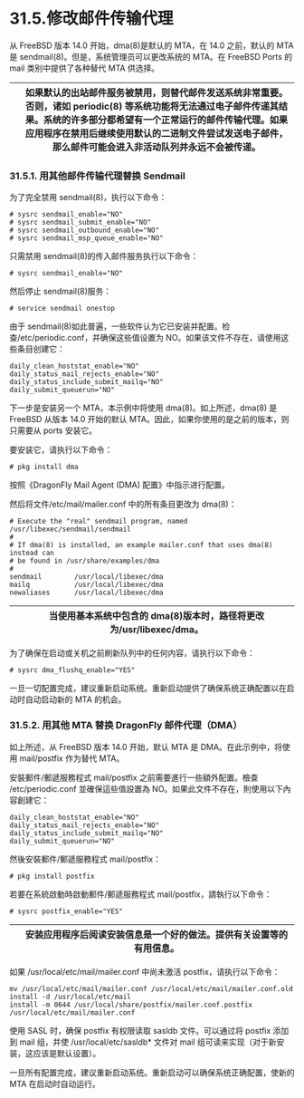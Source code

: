 # 31.5.修改邮件传输代理

从 FreeBSD 版本 14.0 开始，dma(8)是默认的 MTA，在 14.0 之前，默认的 MTA 是 sendmail(8)。但是，系统管理员可以更改系统的 MTA。在 FreeBSD Ports 的 mail 类别中提供了各种替代 MTA 供选择。

|  | 如果默认的出站邮件服务被禁用，则替代邮件发送系统非常重要。否则，诸如 periodic(8) 等系统功能将无法通过电子邮件传递其结果。系统的许多部分都希望有一个正常运行的邮件传输代理。如果应用程序在禁用后继续使用默认的二进制文件尝试发送电子邮件，那么邮件可能会进入非活动队列并永远不会被传递。|
| -- | ----------------------------------------------------------------------------------------------------------------------------------------------------------------------------------------------------------------------------------------------------------------------------------------- |

### 31.5.1. 用其他邮件传输代理替换 Sendmail

为了完全禁用 sendmail(8)，执行以下命令：

```
# sysrc sendmail_enable="NO"
# sysrc sendmail_submit_enable="NO"
# sysrc sendmail_outbound_enable="NO"
# sysrc sendmail_msp_queue_enable="NO"
```

只需禁用 sendmail(8)的传入邮件服务执行以下命令：

```
# sysrc sendmail_enable="NO"
```

然后停止 sendmail(8)服务：

```
# service sendmail onestop
```

由于 sendmail(8)如此普遍，一些软件认为它已安装并配置。检查/etc/periodic.conf，并确保这些值设置为 NO。如果该文件不存在，请使用这些条目创建它：

```
daily_clean_hoststat_enable="NO"
daily_status_mail_rejects_enable="NO"
daily_status_include_submit_mailq="NO"
daily_submit_queuerun="NO"
```

下一步是安装另一个 MTA，本示例中将使用 dma(8)。如上所述，dma(8) 是 FreeBSD 从版本 14.0 开始的默认 MTA。因此，如果你使用的是之前的版本，则只需要从 ports 安装它。

要安装它，请执行以下命令：

```
# pkg install dma
```

按照《DragonFly Mail Agent (DMA) 配置》中指示进行配置。

然后将文件/etc/mail/mailer.conf 中的所有条目更改为 dma(8)：

```
# Execute the "real" sendmail program, named /usr/libexec/sendmail/sendmail
#
# If dma(8) is installed, an example mailer.conf that uses dma(8) instead can
# be found in /usr/share/examples/dma
#
sendmail        /usr/local/libexec/dma
mailq           /usr/local/libexec/dma
newaliases      /usr/local/libexec/dma
```

|  | 当使用基本系统中包含的 dma(8)版本时，路径将更改为/usr/libexec/dma。|
| -- | --------------------------------------------------------------------- |

为了确保在启动或关机之前刷新队列中的任何内容，请执行以下命令：

```
# sysrc dma_flushq_enable="YES"
```

一旦一切配置完成，建议重新启动系统。重新启动提供了确保系统正确配置以在启动时自动启动新的 MTA 的机会。

### 31.5.2. 用其他 MTA 替换 DragonFly 邮件代理（DMA）

如上所述，从 FreeBSD 版本 14.0 开始，默认 MTA 是 DMA。在此示例中，将使用 mail/postfix 作为替代 MTA。

安裝郵件/郵遞服務程式 mail/postfix 之前需要進行一些額外配置。檢查 /etc/periodic.conf 並確保這些值設置為 NO。如果此文件不存在，則使用以下內容創建它：

```
daily_clean_hoststat_enable="NO"
daily_status_mail_rejects_enable="NO"
daily_status_include_submit_mailq="NO"
daily_submit_queuerun="NO"
```

然後安裝郵件/郵遞服務程式 mail/postfix：

```
# pkg install postfix
```

若要在系統啟動時啟動郵件/郵遞服務程式 mail/postfix，請執行以下命令：

```
# sysrc postfix_enable="YES"
```

|  | 安装应用程序后阅读安装信息是一个好的做法。提供有关设置等的有用信息。|
| -- | ---------------------------------------------------------------------- |

如果 /usr/local/etc/mail/mailer.conf 中尚未激活 postfix，请执行以下命令：

```
mv /usr/local/etc/mail/mailer.conf /usr/local/etc/mail/mailer.conf.old
install -d /usr/local/etc/mail
install -m 0644 /usr/local/share/postfix/mailer.conf.postfix /usr/local/etc/mail/mailer.conf
```

使用 SASL 时，确保 postfix 有权限读取 sasldb 文件。可以通过将 postfix 添加到 mail 组，并使 /usr/local/etc/sasldb* 文件对 mail 组可读来实现（对于新安装，这应该是默认设置）。

一旦所有配置完成，建议重新启动系统。重新启动可以确保系统正确配置，使新的 MTA 在启动时自动运行。
